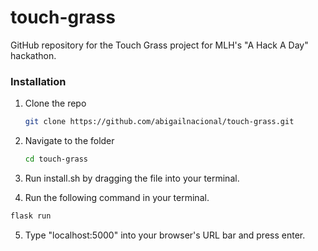 # touch-grass
GitHub repository for the Touch Grass project for MLH's "A Hack A Day" hackathon.

### Installation

1. Clone the repo
   ```sh
   git clone https://github.com/abigailnacional/touch-grass.git
   ```
2. Navigate to the folder
   ```sh
   cd touch-grass
   ```
3. Run install.sh by dragging the file into your terminal.

4. Run the following command in your terminal.
  ```sh
  flask run
  ```

5. Type "localhost:5000" into your browser's URL bar and press enter.
